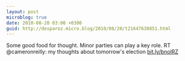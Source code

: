 ```yaml
---
layout: post
microblog: true
date: 2010-08-20 03:00 +0300
guid: http://desparoz.micro.blog/2010/08/20/t21647638851.html
---
```

Some good food for thought. Minor parties can play a key role. RT @cameronreilly: my thoughts about tomorrow's election [bit.ly/bnolRZ](http://bit.ly/bnolRZ)
